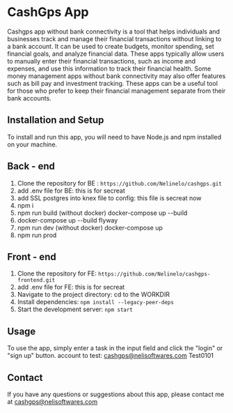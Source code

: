 # CashGps App

Cashgps app without bank connectivity is a tool that helps individuals and businesses track and manage their financial transactions without linking to a bank account. It can be used to create budgets, monitor spending, set financial goals, and analyze financial data. These apps typically allow users to manually enter their financial transactions, such as income and expenses, and use this information to track their financial health. Some money management apps without bank connectivity may also offer features such as bill pay and investment tracking. These apps can be a useful tool for those who prefer to keep their financial management separate from their bank accounts.


## Installation and Setup

To install and run this app, you will need to have Node.js and npm installed on your machine.

## Back - end

1. Clone the repository for BE : `https://github.com/Nelinelo/cashgps.git`
2. add .env file for BE: this is for secreat
3. add SSL postgres into knex file to config: this file is secreat now
4. npm i
5. npm run build (without docker)
    docker-compose up --build
6. docker-compose up --build flyway
7. npm run dev (without docker)
    docker-compose up
8. npm run prod


## Front - end 

1. Clone the repository for FE: `https://github.com/Nelinelo/cashgps-frontend.git`
2. add .env file for FE: this is for secreat
3. Navigate to the project directory: cd to the WORKDIR
4. Install dependencies: `npm install --legacy-peer-deps`
5. Start the development server: `npm start`


## Usage

To use the app, simply enter a task in the input field and click the "login" or "sign up" button. 
account to test: cashgps@nelisoftwares.com Test0101


## Contact

If you have any questions or suggestions about this app, please contact me at cashgps@nelisoftwares.com